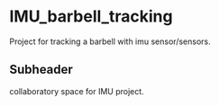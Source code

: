 # IMU_barbell_tracking
Project for tracking a barbell with imu sensor/sensors.

## Subheader

collaboratory space for IMU project.